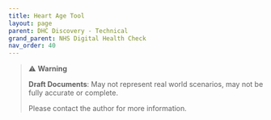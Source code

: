 ```yaml
---
title: Heart Age Tool
layout: page
parent: DHC Discovery - Technical
grand_parent: NHS Digital Health Check
nav_order: 40
---
```


> ⚠️ **Warning**
>  
> **Draft Documents**: May not represent real world scenarios, may not be fully accurate or complete.
>
> Please contact the author for more information.